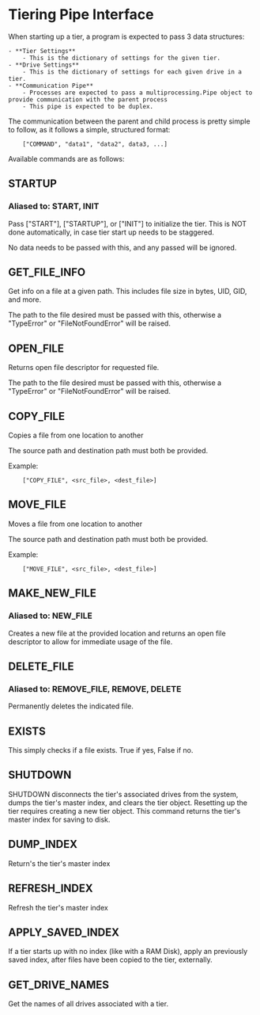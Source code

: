 # Tiering Pipe Interface
When starting up a tier, a program is expected to pass 3 data structures:

    - **Tier Settings**
        - This is the dictionary of settings for the given tier.
    - **Drive Settings**
        - This is the dictionary of settings for each given drive in a tier.
    - **Communication Pipe**
        - Processes are expected to pass a multiprocessing.Pipe object to provide communication with the parent process
        - This pipe is expected to be duplex.

The communication between the parent and child process is pretty simple to follow, as it follows a simple, structured format:

```
    ["COMMAND", "data1", "data2", data3, ...]
```

Available commands are as follows:

## STARTUP
### Aliased to: START, INIT
Pass ["START"], ["STARTUP"], or ["INIT"] to initialize the tier. This is NOT done automatically, in case tier start up needs to be staggered.

No data needs to be passed with this, and any passed will be ignored.

## GET_FILE_INFO
Get info on a file at a given path. This includes file size in bytes, UID, GID, and more.

The path to the file desired must be passed with this, otherwise a "TypeError" or "FileNotFoundError" will be raised.

## OPEN_FILE
Returns open file descriptor for requested file.

The path to the file desired must be passed with this, otherwise a "TypeError" or "FileNotFoundError" will be raised.

## COPY_FILE
Copies a file from one location to another

The source path and destination path must both be provided.

Example:

```
    ["COPY_FILE", <src_file>, <dest_file>]
```

## MOVE_FILE
Moves a file from one location to another

The source path and destination path must both be provided.

Example:

```
    ["MOVE_FILE", <src_file>, <dest_file>]
```


## MAKE_NEW_FILE
### Aliased to: NEW_FILE
Creates a new file at the provided location and returns an open file descriptor to allow for immediate usage of the file.

## DELETE_FILE
### Aliased to: REMOVE_FILE, REMOVE, DELETE
Permanently deletes the indicated file.

## EXISTS
This simply checks if a file exists. True if yes, False if no.

## SHUTDOWN
SHUTDOWN disconnects the tier's associated drives from the system, dumps the tier's master index, and clears the tier object. Resetting up the tier requires creating a new tier object. This command returns the tier's master index for saving to disk.

## DUMP_INDEX
Return's the tier's master index

## REFRESH_INDEX
Refresh the tier's master index

## APPLY_SAVED_INDEX
If a tier starts up with no index (like with a RAM Disk), apply an previously saved index, after files have been copied to the tier, externally.

## GET_DRIVE_NAMES
Get the names of all drives associated with a tier.
